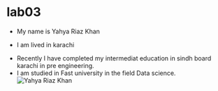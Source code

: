 # lab03
- My name is Yahya Riaz Khan
* I am lived in karachi
+ Recently I have completed my intermediat education in sindh board karachi in pre engineering.
+ I am studied in Fast university in the field Data science.
  ![Yahya Riaz Khan](https://cdn.britannica.com/22/187222-050-07B17FB6/apples-on-a-tree-branch.jpg)
  

